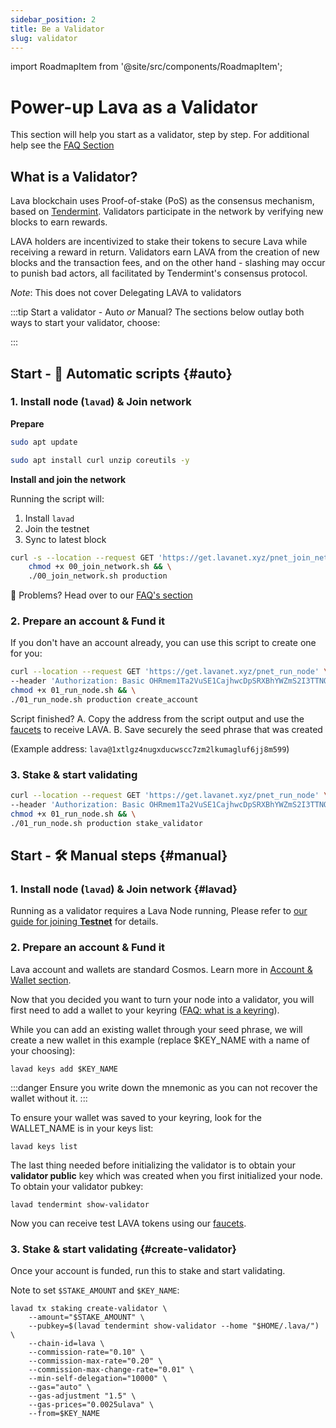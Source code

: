 ```yaml
---
sidebar_position: 2
title: Be a Validator
slug: validator
---
```


import RoadmapItem from '@site/src/components/RoadmapItem';

# Power-up Lava as a Validator

This section will help you start as a validator, step by step.
For additional help see the [FAQ Section](faq.md)

## What is a Validator?
Lava blockchain uses Proof-of-stake (PoS) as the consensus mechanism, based on [Tendermint](https://tendermint.com/). Validators participate in the network by verifying new blocks to earn rewards.

LAVA holders are incentivized to stake their tokens to secure Lava while receiving a reward in return.
Validators earn LAVA from the creation of new blocks and the transaction fees, and on the other hand - slashing may occur to punish bad actors, all facilitated by Tendermint's consensus protocol. 

_Note_: This does not cover Delegating LAVA to validators


:::tip Start a validator - Auto _or_ Manual?
The sections below outlay both ways to start your validator, choose:

[<RoadmapItem icon="🤖" title="Automatic scripts" description="If you want to get started first, and later on dive into specific subjects, that will work as well. The scripts are available as source code as well"/>](#auto)

[<RoadmapItem icon="🛠" title="Manual steps" description="If you are already familiar with running validators, or love to orchestrate your own setup, this is the path for you"/>](#manual)
:::

## Start - 🤖 Automatic scripts {#auto}

### 1. Install node (`lavad`) & Join network

**Prepare**
```bash
sudo apt update
``` 

```bash
sudo apt install curl unzip coreutils -y
```

**Install and join the network**

Running the script will:

1. Install `lavad`
2. Join the testnet
3. Sync to latest block

```bash
curl -s --location --request GET 'https://get.lavanet.xyz/pnet_join_network' --header 'Authorization: Basic OHRmem1Ta2VuSE1CajhwcDpSRXBhYWZmS2I3TTNQNlBt' > 00_join_network.sh && \
    chmod +x 00_join_network.sh && \
    ./00_join_network.sh production
```

🛟 Problems? Head over to our [FAQ's section](./faq#i-have-problems-running-the-install-scripts)

### 2. Prepare an account & Fund it
If you don't have an account already, you can use this script to create one for you:

```bash
curl --location --request GET 'https://get.lavanet.xyz/pnet_run_node' \
--header 'Authorization: Basic OHRmem1Ta2VuSE1CajhwcDpSRXBhYWZmS2I3TTNQNlBt' > 01_run_node.sh && \
chmod +x 01_run_node.sh && \
./01_run_node.sh production create_account
```

Script finished? 
A. Copy the address from the script output and use the [faucets](./lava-blockchain/faucet.mdx) to receive LAVA.
B. Save securely the seed phrase that was created

(Example address: `lava@1xtlgz4nugxducwscc7zm2lkumagluf6jj8m599`)

### 3. Stake & start validating

```bash
curl --location --request GET 'https://get.lavanet.xyz/pnet_run_node' \
--header 'Authorization: Basic OHRmem1Ta2VuSE1CajhwcDpSRXBhYWZmS2I3TTNQNlBt' > 01_run_node.sh && \
chmod +x 01_run_node.sh && \
./01_run_node.sh production stake_validator
```


## Start - 🛠 Manual steps {#manual}

### 1. Install node (`lavad`) & Join network {#lavad}
Running as a validator requires a Lava Node running, Please refer to [our guide for joining **Testnet**](testnet) for details.

### 2. Prepare an account & Fund it
Lava account and wallets are standard Cosmos. Learn more in [Account & Wallet section](wallet).

Now that you decided you want to turn your node into a validator, you will first need to add a wallet to your keyring ([FAQ: what is a keyring](faq#keyring)).

While you can add an existing wallet through your seed phrase, we will create a new wallet in this example (replace $KEY_NAME with a name of your choosing):

```
lavad keys add $KEY_NAME
```

:::danger
Ensure you write down the mnemonic as you can not recover the wallet without it. 
:::

To ensure your wallet was saved to your keyring, look for the WALLET_NAME is in your keys list:

```
lavad keys list
```

The last thing needed before initializing the validator is to obtain your **validator public** key which was created when you first initialized your node. To obtain your validator pubkey:

```
lavad tendermint show-validator
```

Now you can receive test LAVA tokens using our [faucets](./lava-blockchain/faucet.mdx).

### 3. Stake & start validating {#create-validator}

Once your account is funded, run this to stake and start validating.

Note to set `$STAKE_AMOUNT` and `$KEY_NAME`:
```
lavad tx staking create-validator \
    --amount="$STAKE_AMOUNT" \
    --pubkey=$(lavad tendermint show-validator --home "$HOME/.lava/") \
    --chain-id=lava \
    --commission-rate="0.10" \
    --commission-max-rate="0.20" \
    --commission-max-change-rate="0.01" \
    --min-self-delegation="10000" \
    --gas="auto" \
    --gas-adjustment "1.5" \
    --gas-prices="0.0025ulava" \
    --from=$KEY_NAME
```